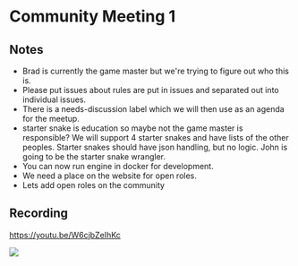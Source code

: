 Community Meeting 1
===

Notes
---

- Brad is currently the game master but we're trying to figure out who this is.
- Please put issues about rules are put in issues and separated out into individual issues.
- There is a needs-discussion label which we will then use as an agenda for the meetup.
- starter snake is education so maybe not the game master is responsible?
  We will support 4 starter snakes and have lists of the other peoples.
  Starter snakes should have json handling, but no logic.
  John is going to be the starter snake wrangler.
- You can now run engine in docker for development.
- We need a place on the website for open roles.
- Lets add open roles on the community


Recording
---

https://youtu.be/W6cjbZeIhKc

<a href="https://www.youtube.com/watch?v=W6cjbZeIhKc"><img src="https://img.youtube.com/vi/W6cjbZeIhKc/0.jpg"></a>
